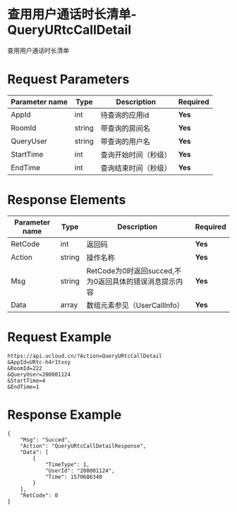 # 查用用户通话时长清单-QueryURtcCallDetail

查用用户通话时长清单

# Request Parameters
|Parameter name|Type|Description|Required|
|---|---|---|---|
|AppId|int|待查询的应用id|**Yes**|
|RoomId|string|	带查询的房间名|**Yes**|
|QueryUser|string|带查询的用户名|**Yes**|
|StartTime|int|查询开始时间（秒级）|**Yes**|
|EndTime|int|查询结束时间（秒级）|**Yes**|

# Response Elements
|Parameter name|Type|Description|Required|
|---|---|---|---|
|RetCode|int|返回码|**Yes**|
|Action|string|操作名称|**Yes**|
|Msg|string|RetCode为0时返回succed,不为0返回具体的错误消息提示内容|**Yes**|
|Data|array|数组元素参见（UserCallInfo）|**Yes**|

# Request Example
```
https://api.ucloud.cn/?Action=QueryURtcCallDetail
&AppId=URtc-h4r1txxy
&RoomId=222
&QueryUser=200001124
&StartTime=4
&EndTime=1
```

# Response Example
```
{
    "Msg": "Succed", 
    "Action": "QueryURtcCallDetailResponse", 
    "Data": [
        {
            "TimeType": 1, 
            "UserId": "200001124", 
            "Time": 1570686340
        }
    ], 
    "RetCode": 0
}
```

